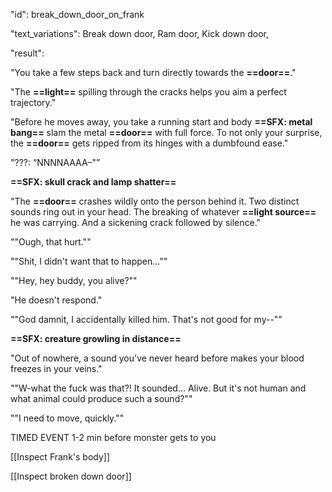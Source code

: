 "id": break_down_door_on_frank

"text_variations":
Break down door, Ram door, Kick down door,

"result":

"You take a few steps back and turn directly towards the **==door==**." 

"The **==light==** spilling through the cracks helps you aim a perfect trajectory."

"Before he moves away, you take a running start and body **==SFX: metal bang==** slam the metal **==door==** with full force. To not only your surprise, the **==door==** gets ripped from its hinges with a dumbfound ease."

"???: “NNNNAAAA–"” 

**==SFX: skull crack and lamp shatter==**

"The **==door==** crashes wildly onto the person behind it. Two distinct sounds ring out in your head. The breaking of whatever **==light source==** he was carrying. And a sickening crack followed by silence."

""Ough, that hurt.""

""Shit, I didn't want that to happen...""

""Hey, hey buddy, you alive?""

"He doesn't respond."

""God damnit, I accidentally killed him. That's not good for my--""

**==SFX: creature growling in distance==**

"Out of nowhere, a sound you've never heard before makes your blood freezes in your veins."

""W-what the fuck was that?! It sounded... Alive. But it's not human and what animal could produce such a sound?""

""I need to move, quickly.""

TIMED EVENT 1-2 min before monster gets to you

[[Inspect Frank's body]]

[[Inspect broken down door]]

